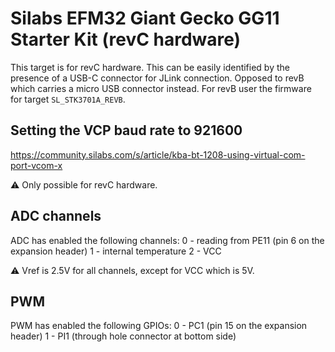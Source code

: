 # Silabs EFM32 Giant Gecko GG11 Starter Kit (revC hardware)

This target is for revC hardware. This can be easily identified by the presence of a USB-C connector for JLink connection.
Opposed to revB which carries a micro USB connector instead. For revB user the firmware for target `SL_STK3701A_REVB`.

## Setting the VCP baud rate to 921600

https://community.silabs.com/s/article/kba-bt-1208-using-virtual-com-port-vcom-x

:warning:
Only possible for revC hardware.

## ADC channels

ADC has enabled the following channels:
0 - reading from PE11 (pin 6 on the expansion header)
1 - internal temperature
2 - VCC

:warning:
Vref is 2.5V for all channels, except for VCC which is 5V.

## PWM

PWM has enabled the following GPIOs:
0 - PC1 (pin 15 on the expansion header)
1 - PI1 (through hole connector at bottom side)
